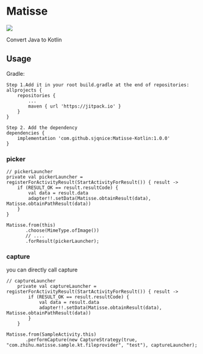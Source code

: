 # Matisse

[![](https://jitpack.io/v/sjqnice/Matisse-Kotlin.svg)](https://jitpack.io/#sjqnice/Matisse-Kotlin)

Convert Java to Kotlin

## Usage
Gradle:
```
Step 1.Add it in your root build.gradle at the end of repositories:
allprojects {
    repositories {
        ...
        maven { url 'https://jitpack.io' }
    }
}

Step 2. Add the dependency
dependencies {
    implementation 'com.github.sjqnice:Matisse-Kotlin:1.0.0'
}
```
### picker
```
// pickerLauncher
private val pickerLauncher = registerForActivityResult(StartActivityForResult()) { result ->
    if (RESULT_OK == result.resultCode) {
        val data = result.data
        adapter!!.setData(Matisse.obtainResult(data), Matisse.obtainPathResult(data))
    }
}

Matisse.from(this)
       .choose(MimeType.ofImage())
       // ....
       .forResult(pickerLauncher);
```


### capture
you can directly call capture
```
// captureLauncher
    private val captureLauncher = registerForActivityResult(StartActivityForResult()) { result ->
        if (RESULT_OK == result.resultCode) {
            val data = result.data
            adapter!!.setData(Matisse.obtainResult(data), Matisse.obtainPathResult(data))
        }
    }

Matisse.from(SampleActivity.this)
       .performCapture(new CaptureStrategy(true, "com.zhihu.matisse.sample.kt.fileprovider", "test"), captureLauncher);
```
